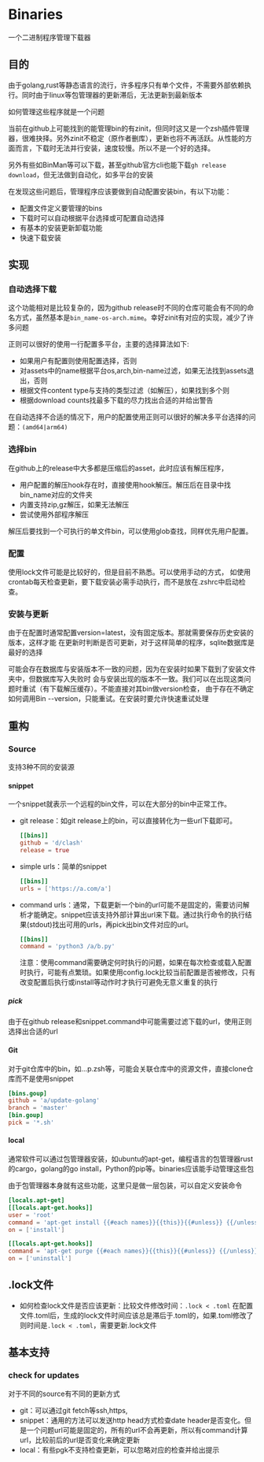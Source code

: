 # Binaries

一个二进制程序管理下载器

## 目的

由于golang,rust等静态语言的流行，许多程序只有单个文件，不需要外部依赖执行。同时由于linux等包管理器的更新滞后，无法更新到最新版本

如何管理这些程序就是一个问题

当前在github上可能找到的能管理bin的有zinit，但同时这又是一个zsh插件管理器，很难抉择。另外zinit不稳定（原作者删库），更新也将不再活跃。从性能的方面而言，下载时无法并行安装，速度较慢。所以不是一个好的选择。

另外有些如BinMan等可以下载，甚至github官方cli也能下载`gh release
download`，但无法做到自动化，如多平台的安装

在发现这些问题后，管理程序应该要做到自动配置安装bin，有以下功能：

* 配置文件定义要管理的bins
* 下载时可以自动根据平台选择或可配置自动选择
* 有基本的安装更新卸载功能
* 快速下载安装

## 实现

### 自动选择下载

这个功能相对是比较复杂的，因为github
release时不同的仓库可能会有不同的命名方式，虽然基本是`bin_name-os-arch.mime`。幸好zinit有对应的实现，减少了许多问题

正则可以很好的使用一行配置多平台，主要的选择算法如下:

* 如果用户有配置则使用配置选择，否则
* 对assets中的name根据平台os,arch,bin-name过滤，如果无法找到assets退出，否则
* 根据文件content type与支持的类型过滤（如解压），如果找到多个则
* 根据download counts找最多下载的尽力找出合适的并给出警告

在自动选择不合适的情况下，用户的配置使用正则可以很好的解决多平台选择的问题：`(amd64|arm64)`

### 选择bin

在github上的release中大多都是压缩后的asset，此时应该有解压程序，

* 用户配置的解压hook存在时，直接使用hook解压。解压后在目录中找bin_name对应的文件夹
* 内置支持zip,gz解压，如果无法解压
* 尝试使用外部程序解压

解压后要找到一个可执行的单文件bin，可以使用glob查找，同样优先用户配置。

### 配置

使用lock文件可能是比较好的，但是目前不熟悉。可以使用手动的方式，
如使用crontab每天检查更新，要下载安装必需手动执行，而不是放在.zshrc中启动检查。

### 安装与更新

由于在配置时通常配置version=latest，没有固定版本。那就需要保存历史安装的版本，这样才能
在更新时判断是否可更新，对于这样简单的程序，sqlite数据库是最好的选择

可能会存在数据库与安装版本不一致的问题，因为在安装时如果下载到了安装文件夹中，但数据库写入失败时
会与安装出现的版本不一致。我们可以在出现这类问题时重试（有下载解压缓存）。不能直接对其bin做version检查，
由于存在不确定如何调用Bin --version，只能重试。在安装时要允许快速重试处理


## 重构

### Source

支持3种不同的安装源

#### snippet

一个snippet就表示一个远程的bin文件，可以在大部分的bin中正常工作。

* git release：如git release上的bin，可以直接转化为一些url下载即可。

  ```toml
  [[bins]]
  github = 'd/clash'
  release = true
  ```

* simple urls：简单的snippet

  ```toml
  [[bins]]
  urls = ['https://a.com/a']
  ```

* command urls：通常，下载更新一个bin的url可能不是固定的，需要访问解析才能确定。snippet应该支持外部计算出url来下载。通过执行命令的执行结果(stdout)找出可用的urls，再pick出bin文件对应的url。

  ```toml
  [[bins]]
  command = 'python3 /a/b.py'
  ```

  注意：使用command需要确定何时执行的问题，如果在每次检查或载入配置时执行，可能有点繁琐。如果使用config.lock比较当前配置是否被修改，只有改变配置后执行或install等动作时才执行可避免无意义重复的执行

##### pick

由于在github release和snippet.command中可能需要过滤下载的url，使用正则选择出合适的url

#### Git

对于git仓库中的bin，如...p.zsh等，可能会关联仓库中的资源文件，直接clone仓库而不是使用snippet

```toml
[bins.goup]
github = 'a/update-golang'
branch = 'master'
[bin.goup]
pick = '*.sh'
```

#### local

通常软件可以通过包管理器安装，如ubuntu的apt-get，编程语言的包管理器rust的cargo，golang的go install，Python的pip等。binaries应该能手动管理这些包

由于包管理器本身就有这些功能，这里只是做一层包装，可以自定义安装命令

```toml
[locals.apt-get]
[[locals.apt-get.hooks]]
user = 'root'
command = 'apt-get install {{#each names}}{{this}}{{#unless}} {{/unless}}{{/each}}'
on = ['install']

[[locals.apt-get.hooks]]
command = 'apt-get purge {{#each names}}{{this}}{{#unless}} {{/unless}}{{/each}}'
on = ['uninstall']
```

## .lock文件

* 如何检查lock文件是否应该更新：比较文件修改时间：`.lock < .toml`
  在配置文件.toml后，生成的lock文件时间应该总是滞后于.toml的，如果.toml修改了则时间是`.lock < .toml`，需要更新.lock文件

## 基本支持

### check for updates

对于不同的source有不同的更新方式

* git：可以通过git fetch等ssh,https,
* snippet：通用的方法可以发送http head方式检查date header是否变化。但是一个问题url可能是固定的，所有的url不会再更新，所以有command计算url，比较前后的url是否变化来确定更新
* local：有些pgk不支持检查更新，可以忽略对应的检查并给出提示
